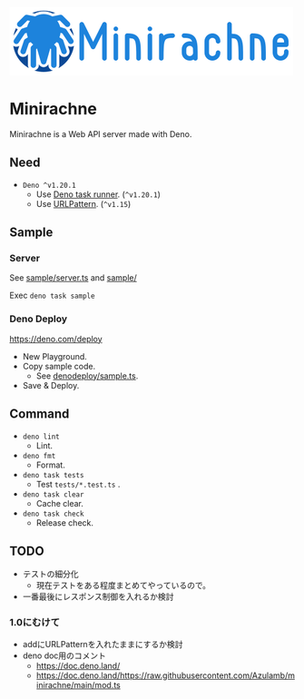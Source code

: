 ![Minirachne](docs/widelogo.png "Minirachne")

# Minirachne

Minirachne is a Web API server made with Deno.

## Need

- `Deno ^v1.20.1`
  - Use [Deno task runner](https://deno.land/manual@v1.20.1/tools/task_runner). (`^v1.20.1`)
  - Use [URLPattern](https://developer.mozilla.org/en-US/docs/Web/API/URLPattern). (`^v1.15`)

## Sample

### Server

See [sample/server.ts](https://github.com/Azulamb/minirachne/blob/main/sample/server.ts) and [sample/](https://github.com/Azulamb/minirachne/blob/main/sample/)

Exec `deno task sample`

### Deno Deploy

https://deno.com/deploy

+ New Playground.
+ Copy sample code.
  * See [denodeploy/sample.ts](https://github.com/Azulamb/minirachne/tree/main/denodeploy/sample.ts).
+ Save & Deploy.

## Command

* `deno lint`
  * Lint.
* `deno fmt`
  * Format.
* `deno task tests`
  * Test `tests/*.test.ts` .
* `deno task clear`
  * Cache clear.
* `deno task check`
  * Release check.

## TODO

* テストの細分化
  * 現在テストをある程度まとめてやっているので。
* 一番最後にレスポンス制御を入れるか検討

### 1.0にむけて

* addにURLPatternを入れたままにするか検討
* deno doc用のコメント
  * https://doc.deno.land/
  * https://doc.deno.land/https://raw.githubusercontent.com/Azulamb/minirachne/main/mod.ts
